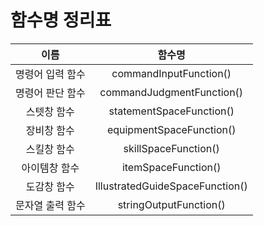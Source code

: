 # 함수명 정리표

| 이름 | 함수명 |
| :---: | :---: |
| 명령어 입력 함수 | commandInputFunction() |
| 명령어 판단 함수 | commandJudgmentFunction() |
| 스텟창 함수 | statementSpaceFunction() |
| 장비창 함수 | equipmentSpaceFunction() |
| 스킬창 함수 | skillSpaceFunction() |
| 아이템창 함수 | itemSpaceFunction() |
| 도감창 함수 | IllustratedGuideSpaceFunction() |
| 문자열 출력 함수 | stringOutputFunction() |
